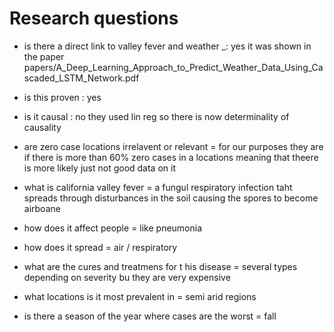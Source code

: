 # Research questions

- is there a direct link to valley fever and weather _: yes it was shown in the paper papers/A_Deep_Learning_Approach_to_Predict_Weather_Data_Using_Cascaded_LSTM_Network.pdf
- is this proven : yes
- is it causal  : no they used lin reg so there is now determinality of causality 

- are zero case locations irrelavent or relevant = for our purposes they are if there is more than 60% zero cases in a locations meaning that theere is more likely just not good data on it

- what is california valley fever = a fungul respiratory infection taht spreads through disturbances in the soil causing the spores to become airboane
- how does it affect people = like pneumonia
- how does it spread  = air / respiratory
- what are the cures and treatmens  for t his disease = several types depending on severity bu they are very expensive
- what locations is it most prevalent in = semi arid regions


- is there a season of the year where cases are the worst = fall 